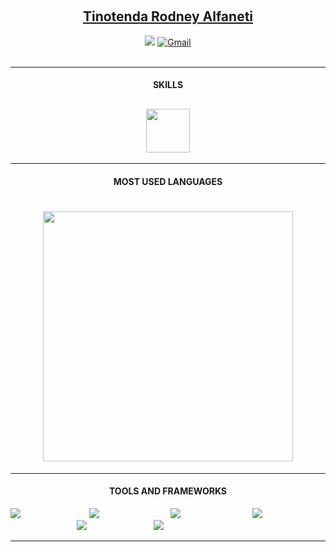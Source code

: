 
<br><h2 align="center"><a href="https://github.com/tinotenda-alfaneti">Tinotenda Rodney Alfaneti</a> </h2>
<p align="center">
<a href="https://www.linkedin.com/in/billpwchan1998/"><img src="https://img.shields.io/badge/LinkedIn-%230077B5.svg?&style=for-the-badge&logo=linkedin&logoColor=white" ></a>  
  <!-- <a href="https://gitlab.com/kakangocthien109"><img src="https://img.shields.io/badge/GitLab-330F63?style=for-the-badge&amp;logo=gitlab&amp;logoColor=white" alt="GitLab"></a>  -->
   <a href="mailto:tinotendaalfaneti18@gmail.com"><img src="https://img.shields.io/badge/Gmail-D14836?style=for-the-badge&amp;logo=gmail&amp;logoColor=white" alt="Gmail"></a> 
<br><br>
</p>
  <hr>

<h4 align="center">SKILLS</h4>

<h2 align="center"><img src="https://readme-typing-svg.herokuapp.com?vCenter=true&width=300&lines=Shell+Scripting;Machine+Learning;Flutter+Development;Fullstack+Web+Development;Cross+Platform+Apps+Development" height="70"/></h2>

<hr>

<!--

![](https://komarev.com/ghpvc/?username=tinotenda-alfaneti) -->
<!--## GITHUB STREAK
[![GitHub Streak](http://github-readme-streak-stats.herokuapp.com?user=tinotenda-alfaneti&theme=radical)](https://www.github.com/tinotenda-alfaneti)-->
  <h4 align="center">MOST USED LANGUAGES</h4>
  <h1 align="center"><img src="https://github-readme-stats.vercel.app/api/top-langs/?username=tinotenda-alfaneti&layout=compact&hide_border=true&count_private=true&langs_count=20" width="400"/> </h1>
  
  <hr>

<!--  ## GITHUB STATISTICS ## -->

<h4 align="center">TOOLS AND FRAMEWORKS</h4>

<img src="https://skillicons.dev/icons?i=flutter"/>&nbsp;&nbsp;&nbsp;&nbsp;&nbsp;&nbsp;&nbsp;&nbsp;&nbsp;&nbsp;&nbsp;&nbsp;&nbsp;&nbsp;&nbsp;&nbsp;&nbsp;&nbsp;&nbsp;&nbsp;&nbsp;&nbsp;&nbsp;&nbsp;&nbsp;&nbsp;&nbsp;
<img src="https://skillicons.dev/icons?i=git"/>&nbsp;&nbsp;&nbsp;&nbsp;&nbsp;&nbsp;&nbsp;&nbsp;&nbsp;&nbsp;&nbsp;&nbsp;&nbsp;&nbsp;&nbsp;&nbsp;&nbsp;&nbsp;&nbsp;&nbsp;&nbsp;&nbsp;&nbsp;&nbsp;&nbsp;&nbsp;&nbsp;&nbsp;
<img src="https://skillicons.dev/icons?i=googlecloud"/>&nbsp;&nbsp;&nbsp;&nbsp;&nbsp;&nbsp;&nbsp;&nbsp;&nbsp;&nbsp;&nbsp;&nbsp;&nbsp;&nbsp;&nbsp;&nbsp;&nbsp;&nbsp;&nbsp;&nbsp;&nbsp;&nbsp;&nbsp;&nbsp;&nbsp;&nbsp;&nbsp;&nbsp;
<img src="https://skillicons.dev/icons?i=firebase"/>&nbsp;&nbsp;&nbsp;&nbsp;&nbsp;&nbsp;&nbsp;&nbsp;&nbsp;&nbsp;&nbsp;&nbsp;&nbsp;&nbsp;&nbsp;&nbsp;&nbsp;&nbsp;&nbsp;&nbsp;&nbsp;&nbsp;&nbsp;&nbsp;&nbsp;&nbsp;
<img src="https://skillicons.dev/icons?i=mysql"/>&nbsp;&nbsp;&nbsp;&nbsp;&nbsp;&nbsp;&nbsp;&nbsp;&nbsp;&nbsp;&nbsp;&nbsp;&nbsp;&nbsp;&nbsp;&nbsp;&nbsp;&nbsp;&nbsp;&nbsp;&nbsp;&nbsp;&nbsp;&nbsp;&nbsp;&nbsp;
<img src="https://skillicons.dev/icons?i=vim"/>&nbsp;&nbsp;&nbsp;&nbsp;&nbsp;&nbsp;&nbsp;&nbsp;&nbsp;&nbsp;&nbsp;&nbsp;&nbsp;&nbsp;&nbsp;&nbsp;&nbsp;&nbsp;&nbsp;&nbsp;&nbsp;&nbsp;&nbsp;&nbsp;&nbsp;&nbsp;&nbsp;






<hr>
  
